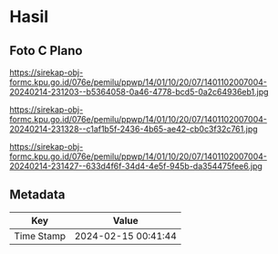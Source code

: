 # Hasil

## Foto C Plano

https://sirekap-obj-formc.kpu.go.id/076e/pemilu/ppwp/14/01/10/20/07/1401102007004-20240214-231203--b5364058-0a46-4778-bcd5-0a2c64936eb1.jpg

https://sirekap-obj-formc.kpu.go.id/076e/pemilu/ppwp/14/01/10/20/07/1401102007004-20240214-231328--c1af1b5f-2436-4b65-ae42-cb0c3f32c761.jpg

https://sirekap-obj-formc.kpu.go.id/076e/pemilu/ppwp/14/01/10/20/07/1401102007004-20240214-231427--633d4f6f-34d4-4e5f-945b-da354475fee6.jpg


## Metadata

| Key        | Value               |
| ---------- | ------------------- |
| Time Stamp | 2024-02-15 00:41:44 |



